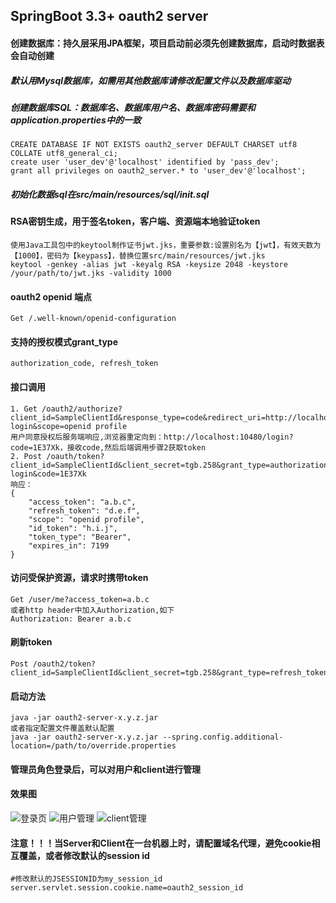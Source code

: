
## SpringBoot 3.3+ oauth2 server

#### 创建数据库：持久层采用JPA框架，项目启动前必须先创建数据库，启动时数据表会自动创建

##### 默认用Mysql数据库，如需用其他数据库请修改配置文件以及数据库驱动
##### 创建数据库SQL：数据库名、数据库用户名、数据库密码需要和application.properties中的一致
````
CREATE DATABASE IF NOT EXISTS oauth2_server DEFAULT CHARSET utf8 COLLATE utf8_general_ci;
create user 'user_dev'@'localhost' identified by 'pass_dev';
grant all privileges on oauth2_server.* to 'user_dev'@'localhost';
````
##### 初始化数据sql在src/main/resources/sql/init.sql

#### RSA密钥生成，用于签名token，客户端、资源端本地验证token
````
使用Java工具包中的keytool制作证书jwt.jks，重要参数:设置别名为【jwt】，有效天数为【1000】，密码为【keypass】，替换位置src/main/resources/jwt.jks
keytool -genkey -alias jwt -keyalg RSA -keysize 2048 -keystore /your/path/to/jwt.jks -validity 1000
````

#### oauth2 openid 端点
````
Get /.well-known/openid-configuration
````

#### 支持的授权模式grant_type</br>
````
authorization_code, refresh_token
````
#### 接口调用
````
1. Get /oauth2/authorize?client_id=SampleClientId&response_type=code&redirect_uri=http://localhost:10480/login/oauth2/code/sso-login&scope=openid profile
用户同意授权后服务端响应,浏览器重定向到：http://localhost:10480/login?code=1E37Xk，接收code,然后后端调用步骤2获取token
2. Post /oauth/token?client_id=SampleClientId&client_secret=tgb.258&grant_type=authorization_code&redirect_uri=http://localhost:10480/login/oauth2/code/sso-login&code=1E37Xk
响应：
{
    "access_token": "a.b.c",
    "refresh_token": "d.e.f",
    "scope": "openid profile",
    "id_token": "h.i.j",
    "token_type": "Bearer",
    "expires_in": 7199
}
````

#### 访问受保护资源，请求时携带token
````
Get /user/me?access_token=a.b.c
或者http header中加入Authorization,如下
Authorization: Bearer a.b.c
````

#### 刷新token</br>
````
Post /oauth2/token?client_id=SampleClientId&client_secret=tgb.258&grant_type=refresh_token&refresh_token=d.e.f
````

#### 启动方法</br>
````
java -jar oauth2-server-x.y.z.jar
或者指定配置文件覆盖默认配置
java -jar oauth2-server-x.y.z.jar --spring.config.additional-location=/path/to/override.properties
````

#### 管理员角色登录后，可以对用户和client进行管理</br>
#### 效果图
![登录页](https://raw.githubusercontent.com/jobmission/oauth2-server/master/src/test/resources/static/imgs/login.png)
![用户管理](https://raw.githubusercontent.com/jobmission/oauth2-server/master/src/test/resources/static/imgs/users.png)
![client管理](https://raw.githubusercontent.com/jobmission/oauth2-server/master/src/test/resources/static/imgs/clients.png)


#### 注意！！！当Server和Client在一台机器上时，请配置域名代理，避免cookie相互覆盖，或者修改默认的session id
````
#修改默认的JSESSIONID为my_session_id
server.servlet.session.cookie.name=oauth2_session_id
````



